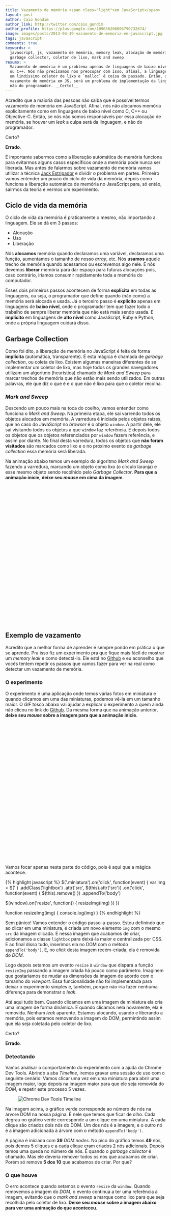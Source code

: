 ```yaml
---
title: Vazamento de memória <span class="light">em JavaScript</span>
layout: post
author: Caio Gondim
author_link: http://twitter.com/caio_gondim
author_profile: https://plus.google.com/109656206006790732674/
image: images/posts/2013-04-19-vazamento-de-memoria-em-javascript.jpg
tags: javascript
comments: true
keywords: >
  javascript, js, vazamento de memória, memory leak, alocação de memória,
  garbage collector, coletor de lixo, mark and sweep
resumo: >
  Vazamento de memória é um problema apenas de linguagens de baixo nível, como C
  ou C++. Nós não precisamos nos preocupar com isso, afinal, a linguagem possui
  um lindíssimo coletor de lixo e `malloc` é coisa do passado. Então, se houver
  vazamento de memória em JS, será um problema de implementação da linguagem, e
  não do programador. __Certo?__
---
```


<style>
  .post-animation-static {
    position: relative;
    left: -50px;
    width: 700px;
    height: 432px;
  }

  .post-animation {
    opacity: 0;
    left: 0 !important;
    width: 700px;
    height: 432px;
  }

  .post-animation-visible {
    opacity: 1;
  }
</style>

Acredito que a maioria das pessoas não saiba que é possível termos vazamento de
memória em JavaScript. Afinal, nós não alocamos memória explicitamente como em
linguagens de baixo nível como C, C++ ou Objective-C. Então, se nós não somos
responsáveis por essa alocação de memória, se houver um _leak_ a culpa será da
linguagem, e não do programador.

Certo?

__Errado__.

É importante sabermos como a liberação automática de memória funciona
para evitarmos alguns casos específicos onde a memória pode nunca ser liberada.
Mas antes de falarmos sobre vazamento de memória vamos
utilizar a técnica [Jack Estripador](http://pt.wikipedia.org/wiki/Jack,_o_Estripador)
e dividir o problema em partes.
Primeiro vamos entender um pouco do ciclo de vida da memória, depois como funciona a
liberação automática de memória no JavaScript para, só então, sairmos da teoria
e vermos um experimento.

## Ciclo de vida da memória

O ciclo de vida da memória é praticamente o mesmo, não importando a linguagem.
Ele se dá em 3 passos:

- Alocação
- Uso
- Liberação

Nós __alocamos__ memória quando declaramos uma variável, declaramos uma função,
aumentamos o tamanho de nosso _array_, etc. Nós __usamos__ aquele trecho de
memória quando acessamos ou escrevemos algo nele. E nós devemos __liberar__ memória
para dar espaço para futuras alocações pois, caso contrário, iríamos consumir
rapidamente toda a memória do computador.

Esses dois primeiros passos acontecem de forma __explícita__ em todas as
linguagens, ou seja, o programador que define quando (não como) a memória será
alocada e usada. Já o terceiro passo é __explícito__ apenas em linguagens de __baixo
nível__, onde o programador tem que fazer todo o trabalho de sempre liberar
memória que não está mais sendo usada. E __implícito__ em linguagens de __alto nível__
como JavaScript, Ruby e Python, onde a própria linguagem cuidará disso.

## Garbage Collection

Como foi dito, a liberação de memória no JavaScript é feita de forma __implícita__
(automática, transparente). E esta mágica é chamada de _garbage collection_, ou
coleta de lixo.
Existem algumas maneiras diferentes de se implementar um coletor de lixo, mas
hoje todos os grandes navegadores utilizam um algoritmo (heurística) chamado de
_Mark and Sweep_ para marcar trechos de memória que não estão mais sendo
utilizados. Em outras palavras, ele que diz o que é e o que não é lixo para que
o coletor recolha.

### _Mark and Sweep_

Descendo um pouco mais na toca do coelho, vamos entender como funciona o _Mark
and Sweep_. Na primeira etapa, ele sai varrendo todos os objetos alocados em
memória. A varredura é iniciada pelos objetos raízes, que no caso do JavaScript
no _browser_ é o objeto `window`. A partir dele, ele sai visitando todos os
objetos a que `window` faz referência. E depois todos os objetos que os objetos
referenciados por `window` fazem referência, e assim por diante.
No final desta varredura, todos os objetos que __não foram visitados__ são marcados
como lixo e o no próximo evento de _garbage collection_ essa memória será
liberada.

Na animação abaixo temos um exemplo do algoritmo _Mark and Sweep_ fazendo a
varredura, marcando um objeto como lixo (o círculo laranja) e esse mesmo objeto
sendo recolhido pelo _Garbage Collector_. __Para que a animação inicie, deixe
seu _mouse_ em cima da imagem__.

<figure class="post-animation-static" style="background-image: url(/images/posts/2013-04-19-mark-and-sweep-static.jpg);">
  <img class="post-animation" src="/images/posts/2013-04-19-mark-and-sweep.gif"
      title="Mark and Sweep" alt="Mark and Sweep"
      data-title-backup="Mark and Sweep" data-alt-backup="Mark and Sweep" />
</figure>

## Exemplo de vazamento

Acredito que a melhor forma de aprender é sempre pondo em prática o que se aprende.
Pra isso fiz um experimento pra que fique mais fácil de mostrar um _memory leak_
e como detectá-lo. Ele está no [Github](http://caiogondim.github.io/vazamento-memoria-js-experimento/)
e eu aconselho que vocês tentem repetir os passos que vamos fazer para ver na real
como detectar um vazamento de memória.

### O experimento

O experimento é uma aplicação onde temos várias fotos em miniatura e quando
clicamos em uma das miniaturas, podemos vê-la em um tamanho maior. O _GIF_ tosco
abaixo vai ajudar a explicar o experimento a quem ainda não clicou no link do
[Github](http://caiogondim.github.io/vazamento-memoria-js-experimento/). Da
mesma forma que na animação anterior, __deixe seu _mouse_ sobre a imagem para
que a animação inicie__.

<figure class="post-animation-static" style="background-image: url(/images/posts/2013-04-19-vazamento-memoria-js-experimento-static.jpg)">
  <img class="post-animation" src="/images/posts/2013-04-19-vazamento-memoria-js-experimento.gif"
      data-title-backup="Experimento" data-alt-backup="Experimento"
      title="Experimento" alt="Experimento" />
</figure>

Vamos focar apenas nesta parte do código, pois é aqui que a mágica acontece.

{% highlight javascript %}
$('.miniatura').on('click', function(event) {
  var img = $('<img />')
    .addClass('lightbox')
    .attr('src', $(this).attr('src'))
    .on('click', function(event) {
      $(this).remove()
    })
    .appendTo('body')

  $(window).on('resize', function() {
    resizeImg(img)
  })
})

function resizeImg(img) {
  console.log(img)
}
{% endhighlight %}

Sem pânico! Vamos entender o código passo-a-passo. Estou definindo que ao clicar
em uma miniatura, é criada um novo elemento `img` com o mesmo `src` da imagem
clicada. E nessa imagem que acabamos de criar, adicionamos a classe `lightbox`
para deixá-la maior e centralizada por CSS. E ao final disso tudo, inserimos
ela no DOM com o método `appendTo('body')`. E, no _click_ desta imagem recém-criada,
ela é removida do _DOM_.

Logo depois setamos um evento `resize` à `window` que dispara a função
`resizeImg` passando a imagem criada há pouco como parâmetro. Imaginem que
gostariamos de mudar as dimensões da imagem de acordo com o tamanho do
_viewport_. Essa funcionalidade não foi implementada para deixar o experimento
simples e, também, porque não iria fazer nenhuma diferença para demonstrar o _leak_.

Até aqui tudo bem. Quando clicamos em uma imagem de miniatura ela cria uma imagem
de forma dinâmica. E quando clicamos nela novamente, ela é removida. Nenhum _leak_
aparente. Estamos alocando, usando e liberando a memória, pois estamos removendo
a imagem do DOM, permintindo assim que ela seja coletada pelo coletor de lixo.

Certo?

__Errado__.

### Detectando

Vamos analisar o comportamento do experimento com a ajuda do Chrome Dev Tools.
Abrindo a aba _Timeline_, iremos gravar uma sessão de uso com o seguinte cenário:
Vamos clicar uma vez em uma miniatura para abrir uma imagem maior, logo depois
na imagem maior para que ele seja removida do _DOM_, e repetir este processo 5
vezes.

<figure>
  <img src="/images/posts/2013-04-19-timeline.jpg" title="Chrome Dev Tools Timeline" alt="Chrome Dev Tools Timeline" />
</figure>

Na imagem acima, o gráfico verde corresponde ao número de nós na árvore DOM na
nossa página. É nele que temos que ficar de olho. Cada degrau no gráfico verde
corresponde a um clique em uma miniatura. A cada clique são criados dois nós do
DOM. Um dos nós é a imagem, e o outro nó é a imagem adicionada à árvore com o
método `appendTo('body')`.

A página é iniciada com __39__ _DOM nodes_. No pico do gráfico temos __49__ nós,
pois demos 5 cliques e a cada clique eram criados 2 nós adicionais. Depois temos
uma queda no número de nós. É quando o _garbage collector_ é chamado. Mas ele
deveria remover todos os nós que acabamos de criar. Porém só remove __5 dos 10__
que acabamos de criar. Por que?

### O que houve

O erro acontece quando setamos o evento `resize` da `window`. Quando
removemos a imagem do _DOM_, o evento continua a ter uma referência à imagem,
evitando que o _mark and sweep_ a marque como lixo para que seja recolhida pelo
coletor de lixo. __Deixe seu _mouse_ sobre a imagem abaixo para ver uma animação do
que aconteceu__.

<figure class="post-animation-static" style="background-image: url(/images/posts/2013-04-19-leak-passo-a-passo-static.jpg)">
  <img class="post-animation" src="/images/posts/2013-04-19-leak-passo-a-passo.gif"
      title="Vazamento passo-a-passo" alt="Vazamento passo-a-passo" />
</figure>

Na animação acima podemos ver com mais clareza porque as imagens criadas
não são marcadas como lixo. O objeto `window` possui uma referência para
`document`, `document` possui uma referência para `body`, e `body` possui uma
referência para `img`, pois acabamos de adicioná-la a ele.

Quando adicionamos o evento `resize` do `window`, passamos a imagem como
referência. Então `window` tem uma referência para o evento `resize` e este
evento possui uma referência para a imagem.

Quando removemos a imagem do _DOM_, `body` não aponta mais para a imagem, porém
o evento `resize` do `window` continua. O que torna a imagem inelegível para
ser marcada como lixo. E por isso ela nunca será liberada da memória.

## Pra quê isso tudo?

Em _sites_ convencioanais, um _refresh_ faz com que toda a memória alocada para
aquela página seja liberada. O que não acontece em _web apps_, como Gmail. É
verdade que alguns _frameworks_ como [Ember](http://emberjs.com/) e
[AngularJS](http://angularjs.org) tentam resolver esses casos especiais de
retenção de memória, mas nem sempre seu uso é justificado e, principalmente, é
importante que o artesão domine suas ferramentas e seja mestre no que faz.

<aside class="fonte">
  <h3>Referência</h3>
  <ul>
    <li>
      <a href="https://developer.mozilla.org/en-US/docs/JavaScript/Memory_Management">
        Memory Management
      </a>
      <span class="comment">// Mozilla Developer Network</span>
    </li>
    <li>
      <a href="http://vimeo.com/53073654">
        Secrets of the Chrome Dev Tools
      </a>
      <span class="comment">// Øredev Conference 2012</span>
    </li>
  </ul>
</aside>

<script>
  // no mouseenter, reseta o src do GIF para que ele reinicie a animação
  $('.post-animation-static')
    .on('mouseenter', function(event) {
      var $postAnimation = $(this).find('.post-animation')
      $postAnimation
        .addClass('post-animation-visible')
        .attr('src', $postAnimation.attr('data-src-backup'))
        .attr('title', '') // remove title para que não apareça o hover tooltip
    })
    .on('mouseleave', function(event) {
      var $postAnimation = $(this).find('.post-animation')
      $postAnimation
        .removeClass('post-animation-visible')
        .attr('src', '')
        .attr('title', $postAnimation.attr('data-title-backup'))
    })
</script>
